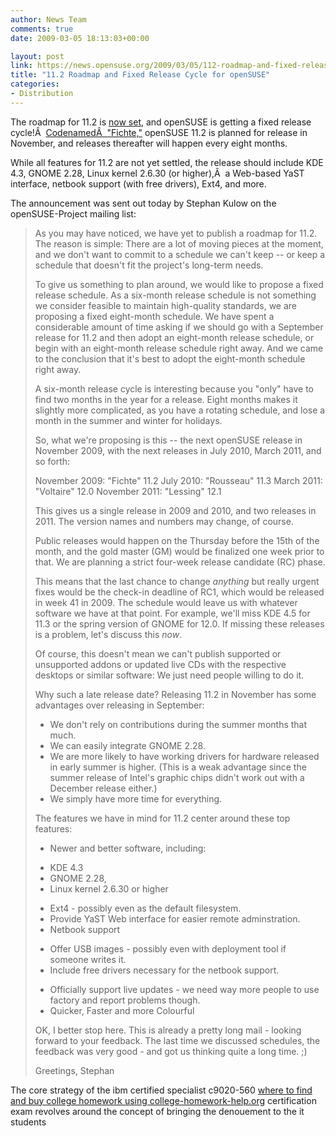 ```yaml
---
author: News Team
comments: true
date: 2009-03-05 18:13:03+00:00

layout: post
link: https://news.opensuse.org/2009/03/05/112-roadmap-and-fixed-release-cycle-for-opensuse/
title: "11.2 Roadmap and Fixed Release Cycle for openSUSE"
categories:
- Distribution
---
```

The roadmap for 11.2 is [now set](http://lists.opensuse.org/opensuse-project/2009-03/msg00029.html), and openSUSE is getting a fixed release cycle!Â  [CodenamedÂ  "Fichte,"](http://lists.opensuse.org/opensuse-project/2009-03/msg00029.html) openSUSE 11.2 is planned for release in November, and releases thereafter will happen every eight months.

While all features for 11.2 are not yet settled, the release should include KDE 4.3, GNOME 2.28, Linux kernel 2.6.30 (or higher),Â  a Web-based YaST interface, netbook support (with free drivers), Ext4, and more.

The announcement was sent out today by Stephan Kulow on the openSUSE-Project mailing list:

<!-- more -->

<blockquote>As you may have noticed, we have yet to publish a roadmap for 11.2. The reason is simple: There are a lot of moving pieces at the moment, and we don't want to commit to a schedule we can't keep -- or keep a schedule that doesn't fit the project's long-term needs.

To give us something to plan around, we would like to propose a fixed release schedule. As a six-month release schedule is not something we consider feasible to maintain high-quality standards, we are proposing a fixed eight-month schedule.
We have spent a considerable amount of time asking if we should go with a September release for 11.2 and then adopt an eight-month release schedule, or begin with an eight-month release schedule right away. And we came to the conclusion that it's best to adopt the eight-month schedule right away.

A six-month release cycle is interesting because you "only" have to find two months in the year for a release. Eight months makes it slightly more complicated, as you have a rotating schedule, and lose a month in the summer and winter for holidays.

So, what we're proposing is this -- the next openSUSE release in November 2009, with the next releases in July 2010, March 2011, and so forth:

November 2009: "Fichte" 11.2
July 2010: "Rousseau" 11.3
March 2011: "Voltaire" 12.0
November 2011: "Lessing" 12.1

This gives us a single release in 2009 and 2010, and two releases in 2011. The version names and numbers may change, of course.

Public releases would happen on the Thursday before the 15th of the month, and the gold master (GM) would be finalized one week prior to that. We are planning a strict four-week release candidate (RC) phase.

This means that the last chance to change _anything_ but really urgent fixes would be the check-in deadline of RC1, which would be released in week 41 in 2009. The schedule would leave us with whatever software we have at that point. For example, we'll miss KDE 4.5 for 11.3 or the spring version of GNOME for 12.0. If missing these releases is a problem, let's discuss this _now_.

Of course, this doesn't mean we can't publish supported or unsupported addons or updated live CDs with the respective desktops or similar software: We just need people willing to do it.

Why such a late release date? Releasing 11.2 in November has some advantages over releasing in September:
- We don't rely on contributions during the summer months that much.
- We can easily integrate GNOME 2.28.
- We are more likely to have working drivers for hardware released in early summer is higher. (This is a weak advantage since the summer release of Intel's graphic chips didn't work out with a December release either.)
- We simply have more time for everything.

The features we have in mind for 11.2 center around these top features:
* Newer and better software, including:
- KDE 4.3
- GNOME 2.28,
- Linux kernel 2.6.30 or higher
* Ext4 - possibly even as the default filesystem.
* Provide YaST Web interface for easier remote adminstration.
* Netbook support
- Offer USB images - possibly even with deployment tool if someone
writes it.
- Include free drivers necessary for the netbook support.
* Officially support live updates - we need way more people to use factory and report problems though.
* Quicker, Faster and more Colourful

OK, I better stop here. This is already a pretty long mail - looking forward to your feedback. The last time we discussed schedules, the feedback was very good - and got us thinking quite a long time. ;)

Greetings, Stephan</blockquote>

The core strategy of the ibm certified specialist c9020-560 [where to find and buy college homework using college-homework-help.org](https://college-homework-help.org/) certification exam revolves around the concept of bringing the denouement to the it students		
